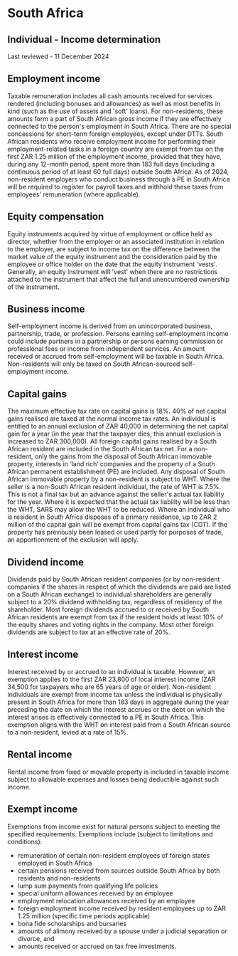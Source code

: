 # South Africa
## Individual - Income determination
Last reviewed - 11 December 2024
## Employment income
Taxable remuneration includes all cash amounts received for services rendered (including bonuses and allowances) as well as most benefits in kind (such as the use of assets and 'soft' loans). For non-residents, these amounts form a part of South African gross income if they are effectively connected to the person's employment in South Africa. There are no special concessions for short-term foreign employees, except under DTTs.
South African residents who receive employment income for performing their employment-related tasks in a foreign country are exempt from tax on the first ZAR 1.25 million of the employment income, provided that they have, during any 12-month period, spent more than 183 full days (including a continuous period of at least 60 full days) outside South Africa.
As of 2024, non-resident employers who conduct business through a PE in South Africa will be required to register for payroll taxes and withhold these taxes from employees' remuneration (where applicable). 
## Equity compensation
Equity instruments acquired by virtue of employment or office held as director, whether from the employer or an associated institution in relation to the employer, are subject to income tax on the difference between the market value of the equity instrument and the consideration paid by the employee or office holder on the date that the equity instrument 'vests'.
Generally, an equity instrument will 'vest' when there are no restrictions attached to the instrument that affect the full and unencumbered ownership of the instrument.
## Business income
Self-employment income is derived from an unincorporated business, partnership, trade, or profession. Persons earning self-employment income could include partners in a partnership or persons earning commission or professional fees or income from independent services.
An amount received or accrued from self-employment will be taxable in South Africa. Non-residents will only be taxed on South African-sourced self-employment income.
## Capital gains
The maximum effective tax rate on capital gains is 18%. 40% of net capital gains realised are taxed at the normal income tax rates. An individual is entitled to an annual exclusion of ZAR 40,000 in determining the net capital gain for a year (in the year that the taxpayer dies, this annual exclusion is increased to ZAR 300,000).
All foreign capital gains realised by a South African resident are included in the South African tax net. For a non-resident, only the gains from the disposal of South African immovable property, interests in ‘land rich’ companies and the property of a South African permanent establishment (PE) are included.
Any disposal of South African immovable property by a non-resident is subject to WHT. Where the seller is a non-South African resident individual, the rate of WHT is 7.5%. This is not a final tax but an advance against the seller's actual tax liability for the year. Where it is expected that the actual tax liability will be less than the WHT, SARS may allow the WHT to be reduced.
Where an individual who is resident in South Africa disposes of a primary residence, up to ZAR 2 million of the capital gain will be exempt from capital gains tax (CGT). If the property has previously been leased or used partly for purposes of trade, an apportionment of the exclusion will apply.
## Dividend income
Dividends paid by South African resident companies (or by non-resident companies if the shares in respect of which the dividends are paid are listed on a South African exchange) to individual shareholders are generally subject to a 20% dividend withholding tax, regardless of residency of the shareholder. Most foreign dividends accrued to or received by South African residents are exempt from tax if the resident holds at least 10% of the equity shares and voting rights in the company. Most other foreign dividends are subject to tax at an effective rate of 20%.
## Interest income
Interest received by or accrued to an individual is taxable. However, an exemption applies to the first ZAR 23,800 of local interest income (ZAR 34,500 for taxpayers who are 65 years of age or older).
Non-resident individuals are exempt from income tax unless the individual is physically present in South Africa for more than 183 days in aggregate during the year preceding the date on which the interest accrues or the debt on which the interest arises is effectively connected to a PE in South Africa. This exemption aligns with the WHT on interest paid from a South African source to a non-resident, levied at a rate of 15%.
## Rental income
Rental income from fixed or movable property is included in taxable income subject to allowable expenses and losses being deductible against such income.
## Exempt income
Exemptions from income exist for natural persons subject to meeting the specified requirements. Exemptions include (subject to limitations and conditions):
  * remuneration of certain non-resident employees of foreign states employed in South Africa
  * certain pensions received from sources outside South Africa by both residents and non-residents
  * lump sum payments from qualifying life policies
  * special uniform allowances received by an employee
  * employment relocation allowances received by an employee
  * foreign employment income received by resident employees up to ZAR 1.25 million (specific time periods applicable)
  * bona fide scholarships and bursaries
  * amounts of alimony received by a spouse under a judicial separation or divorce, and
  * amounts received or accrued on tax free investments.


